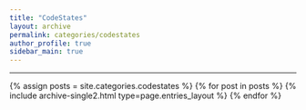```yaml
---
title: "CodeStates"
layout: archive
permalink: categories/codestates
author_profile: true
sidebar_main: true
---
```


<!-- 공백이 포함되어 있는 카테고리 이름의 경우 site.categories['a b c'] 이런식으로! -->

---

{% assign posts = site.categories.codestates %}
{% for post in posts %} {% include archive-single2.html type=page.entries_layout %} {% endfor %}
